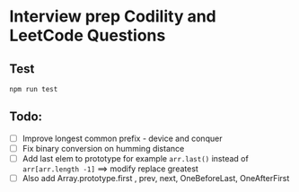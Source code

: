 # Interview prep Codility and LeetCode Questions

## Test
`npm run test`

## Todo:
 - [ ] Improve longest common prefix - device and conquer
 - [ ] Fix binary conversion on humming distance
 - [ ] Add last elem to prototype for example `arr.last()` instead of `arr[arr.length -1]` ==> modify replace greatest
 - [ ] Also add Array.prototype.first , prev, next, OneBeforeLast, OneAfterFirst